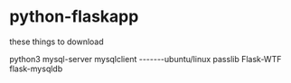 # python-flaskapp

these things to download

python3
mysql-server
mysqlclient -------ubuntu/linux
passlib
Flask-WTF
flask-mysqldb
